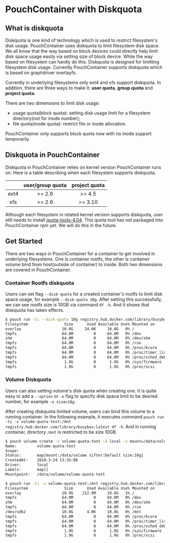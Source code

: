 # PouchContainer with Diskquota

## What is diskquota

Diskquota is one kind of technology which is used to restrict filesystem's disk
usage. PouchContainer uses diskquota to limit filesystem disk space. We all know that
the way based on block devices could directly help limit disk space usage
easily via setting size of block device. While the way based on filesystem can
hardly do this. Diskquota is designed for limitting filesystem disk usage.
Currently PouchContainer supports diskquota which is based on graphdriver overlayfs.

Currently in underlying filesystems only ext4 and xfs support diskquota. In
addition, there are three ways to make it: **user quota**, **group quota** and
**project quota**.

There are two dimensions to limit disk usage:

* usage quota(block quota): setting disk usage limit for a filesystem directory(not for inode number);
* file quota(inode quota): restrict file or inode allocation.

PouchContainer only supports block quota now with no inode support temporarily.

## Diskquota in PouchContainer

Diskquota in PouchContainer relies on kernel version PouchContainer runs on. Here is a table
describing when each filesystem supports diskquota.

|| user/group quota | project quota|
|:---:| :----:| :---:|
|ext4| >= 2.6|>= 4.5|
|xfs|>= 2.6|>= 3.10|

Although each filesystem in related kernel version supports diskquota, user
still needs to install [quota-tools-4.04](https://nchc.dl.sourceforge.net/project/linuxquota/quota-tools/4.04/quota-4.04.tar.gz).
This quota tool has not packaged into PouchContainer rpm yet. We will do this in the
future.

## Get Started

There are two ways in PouchContainer for a container to get involved in underlying
filesystems. One is container rootfs, the other is container volume bind from
host(outside of container) to inside. Both two dimensions are covered in PouchContainer.

### Container Rootfs diskquota

Users can set flag `--disk-quota` for a created container's rootfs to limit
disk space usage, for example `--disk-quota 10g`. After setting this
successfully, we can see rootfs size is 10GB via command `df -h`. And it shows
that diskquota has taken effects.

```bash
$ pouch run -ti --disk-quota 10g registry.hub.docker.com/library/busybox:latest df -h
Filesystem                Size      Used Available Use% Mounted on
overlay                  10.0G     24.0K     10.0G   0% /
tmpfs                    64.0M         0     64.0M   0% /dev
shm                      64.0M         0     64.0M   0% /dev/shm
tmpfs                    64.0M         0     64.0M   0% /run
tmpfs                    64.0M         0     64.0M   0% /proc/kcore
tmpfs                    64.0M         0     64.0M   0% /proc/timer_list
tmpfs                    64.0M         0     64.0M   0% /proc/sched_debug
tmpfs                     1.9G         0      1.9G   0% /sys/firmware
tmpfs                     1.9G         0      1.9G   0% /proc/scsi
```

### Volume Diskquota

Users can also setting volume's disk quota when creating one. It is quite easy
to add a `--option` or `-o` flag to specify disk space limit to be desired
number, for example `-o size=10g`.

After creating diskquota limited volume, users can bind this volume to a
running container. In the following example, it executes command
`pouch run -ti -v volume-quota-test:/mnt registry.hub.docker.com/library/busybox:latest df -h`.
And in running container, directory `/mnt` is restricted to be size 10GB.

```bash
$ pouch volume create -n volume-quota-test -d local -o mount=/data/volume -o size=10g
Name:         volume-quota-test
Scope:
Status:       map[mount:/data/volume sifter:Default size:10g]
CreatedAt:    2018-3-24 13:35:08
Driver:       local
Labels:       map[]
Mountpoint:   /data/volume/volume-quota-test

$ pouch run -ti -v volume-quota-test:/mnt registry.hub.docker.com/library/busybox:latest df -h
Filesystem                Size      Used Available Use% Mounted on
overlay                  20.9G    212.9M     19.6G   1% /
tmpfs                    64.0M         0     64.0M   0% /dev
shm                      64.0M         0     64.0M   0% /dev/shm
tmpfs                    64.0M         0     64.0M   0% /run
/dev/sdb2                10.0G      4.0K     10.0G   0% /mnt
tmpfs                    64.0M         0     64.0M   0% /proc/kcore
tmpfs                    64.0M         0     64.0M   0% /proc/timer_list
tmpfs                    64.0M         0     64.0M   0% /proc/sched_debug
tmpfs                     1.9G         0      1.9G   0% /sys/firmware
tmpfs                     1.9G         0      1.9G   0% /proc/scsi
```
